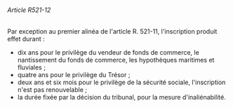 ###### Article R521-12

Par exception au premier alinéa de l'article R. 521-11, l'inscription produit effet durant :
- dix ans pour le privilège du vendeur de fonds de commerce, le nantissement du fonds de commerce, les hypothèques maritimes et fluviales ;
- quatre ans pour le privilège du Trésor ;
- deux ans et six mois pour le privilège de la sécurité sociale, l'inscription n'est pas renouvelable ;
- la durée fixée par la décision du tribunal, pour la mesure d'inaliénabilité.

